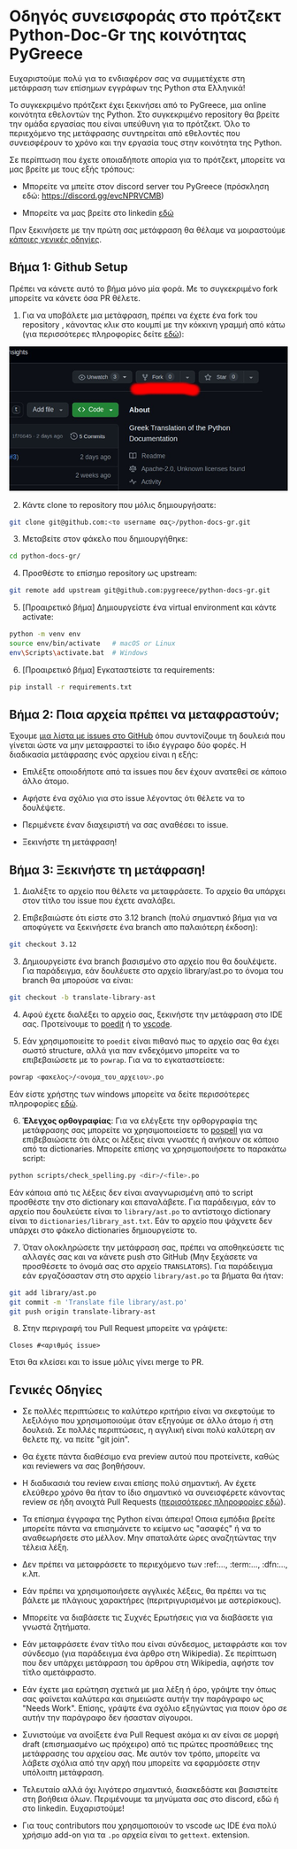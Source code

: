 # Οδηγός συνεισφοράς στο πρότζεκτ Python-Doc-Gr της κοινότητας PyGreece

Eυχαριστούμε πολύ για το ενδιαφέρον σας να συμμετέχετε στη μετάφραση των επίσημων εγγράφων της Python στα Ελληνικά!

Το συγκεκριμένο πρότζεκτ έχει ξεκινήσει από το PyGreece, μια online κοινότητα εθελοντών της Python. Στο συγκεκριμένο repository θα βρείτε την ομάδα εργασίας που είναι υπεύθυνη για το πρότζεκτ. Όλο το περιεχόμενο της μετάφρασης συντηρείται από εθελοντές που συνεισφέρουν το χρόνο και την εργασία τους στην κοινότητα της Python.

Σε περίπτωση που έχετε οποιαδήποτε απορία για το πρότζεκτ, μπορείτε να μας βρείτε με τους εξής τρόπους:

- Μπορείτε να μπείτε στον discord server του PyGreece (πρόσκληση εδώ: https://discord.gg/evcNPRVCMB)

- Μπορείτε να μας βρείτε στο linkedin [εδώ](https://www.linkedin.com/company/pygreece)

Πριν ξεκινήσετε με την πρώτη σας μετάφραση θα θέλαμε να μοιραστούμε [κάποιες γενικές οδηγίες](#γενικές-οδηγίες).

## Βήμα 1: Github Setup

Πρέπει να κάνετε αυτό το βήμα μόνο μία φορά. Με το συγκεκριμένο fork μπορείτε να κάνετε όσα PR θέλετε.

1. Για να υποβάλετε μια μετάφραση, πρέπει να έχετε ένα fork του repository , κάνοντας κλικ στο κουμπί με την κόκκινη γραμμή από κάτω (για περισσότερες πληροφορίες δείτε [εδώ](https://docs.github.com/en/pull-requests/collaborating-with-pull-requests/working-with-forks/fork-a-repo)):

![fork](https://github.com/pygreece/python-docs-gr/blob/3.12/public/assets/fork_image.jpg?raw=true)

2. Κάντε clone το repository που μόλις δημιουργήσατε:

```bash
git clone git@github.com:<το username σας>/python-docs-gr.git
```

3. Μεταβείτε στον φάκελο που δημιουργήθηκε:

```bash
cd python-docs-gr/
```

4. Προσθέστε το επίσημο repository ως upstream:

```bash
git remote add upstream git@github.com:pygreece/python-docs-gr.git
```

5. [Προαιρετικό βήμα] Δημιουργείστε ένα virtual environment και κάντε activate:

```bash
python -m venv env
source env/bin/activate   # macOS or Linux
env\Scripts\activate.bat  # Windows
```

6. [Προαιρετικό βήμα] Εγκαταστείστε τα requirements:

```bash
pip install -r requirements.txt
```

## Βήμα 2: Ποια αρχεία πρέπει να μεταφραστούν;

Έχουμε [μια λίστα με issues στο GitHub](https://github.com/pygreece/python-docs-gr/issues?q=is%3Aissue+is%3Aopen+label%3Atranslation) όπου συντονίζουμε τη δουλειά που γίνεται ώστε να μην μεταφραστεί το ίδιο έγγραφο δύο φορές. Η διαδικασία μετάφρασης ενός αρχείου είναι η εξής:

- Επιλέξτε οποιοδήποτε από τα issues που δεν έχουν ανατεθεί σε κάποιο άλλο άτομο.

- Αφήστε ένα σχόλιο για στο issue λέγοντας ότι θέλετε να το δουλέψετε.

- Περιμένετε έναν διαχειριστή να σας αναθέσει το issue.

- Ξεκινήστε τη μετάφραση!

## Βήμα 3: Ξεκινήστε τη μετάφραση!

1. Διαλέξτε το αρχείο που θέλετε να μεταφράσετε. Το αρχείο θα υπάρχει στον τίτλο του issue που έχετε αναλάβει.

2. Επιβεβαιώστε ότι είστε στο 3.12 branch (πολύ σημαντικό βήμα για να αποφύγετε να ξεκινήσετε ένα branch απο παλαιότερη έκδοση):

```bash
git checkout 3.12
```

3. Δημιουργείστε ένα branch βασισμένο στο αρχείο που θα δουλέψετε. Για παράδειγμα, εάν δουλέυετε στο αρχείο library/ast.po το όνομα του branch θα μπορούσε να είναι:

```bash
git checkout -b translate-library-ast
```

4. Αφού έχετε διαλέξει το αρχείο σας, ξεκινήστε την μετάφραση στο IDE σας. Προτείνουμε το [poedit](https://poedit.net/) ή το [vscode](https://code.visualstudio.com/).

5. Εάν χρησιμοποιείτε το `poedit` είναι πιθανό πως το αρχείο σας θα έχει σωστό structure, αλλά για παν ενδεχόμενο μπορείτε να το επιβεβαιώσετε με το `powrap`. Για να το εγκαταστείσετε:

```bash
powrap <φακελος>/<ονομα_του_αρχειου>.po
```

Εάν είστε χρήστης των windows μπορείτε να δείτε περισσότερες πληροφορίες [εδώ](https://python-docs-es.readthedocs.io/es/3.12/faq.html#powrap-windows).

6. **Έλεγχος ορθογραφίας**: Για να ελέγξετε την ορθοργραφία της μετάφρασης σας μπορείτε να χρησιμοποιείσετε το [pospell](https://github.com/AFPy/pospell) για να επιβεβαιώσετε ότι όλες οι λέξεις είναι γνωστές ή ανήκουν σε κάποιο από τα dictionaries. Μπορείτε επίσης να χρησιμοποιήσετε το παρακάτω script:

```bash
python scripts/check_spelling.py <dir>/<file>.po
```

Εάν κάποια από τις λέξεις δεν είναι αναγνωρισμένη από το script προσθέστε την στο dictionary και επαναλάβετε. Για παράδειγμα, εάν το αρχείο που δουλεύετε είναι το `library/ast.po` το αντίστοιχο dictionary είναι το `dictionaries/library_ast.txt`. Εάν το αρχείο που ψάχνετε δεν υπάρχει στο φάκελο dictionaries δημιουργείστε το.

7. Όταν ολοκληρώσετε την μετάφραση σας, πρέπει να αποθηκεύσετε τις αλλαγές σας και να κάνετε push στο GitHub (Μην ξεχάσετε να προσθέσετε το όνομά σας στο αρχείο `TRANSLATORS`). Για παράδειγμα εάν εργαζόσασταν στη στο αρχείο `library/ast.po` τα βήματα θα ήταν:

```bash
git add library/ast.po
git commit -m 'Translate file library/ast.po'
git push origin translate-library-ast
```

8. Στην περιγραφή του Pull Request μπορείτε να γράψετε:

```
Closes #<αριθμός issue>
```

Έτσι θα κλείσει και το issue μόλις γίνει merge το PR.

## Γενικές Οδηγίες

- Σε πολλές περιπτώσεις το καλύτερο κριτήριο είναι να σκεφτούμε το λεξιλόγιο που χρησιμοποιούμε όταν εξηγούμε σε άλλο άτομο ή στη δουλειά. Σε πολλές περιπτώσεις, η αγγλική είναι πολύ καλύτερη αν θελετε πχ. να πείτε "git join".

- Θα έχετε πάντα διαθέσιμο ενα preview αυτού που προτείνετε, καθώς και reviewers να σας βοηθήσουν.

- Η διαδικασιά του review ειναι επίσης πολύ σημαντική. Αν έχετε ελεύθερο χρόνο θα ήταν το ίδιο σημαντικό να συνεισφέρετε κάνοντας review σε ήδη ανοιχτά Pull Requests ([περισσότερες πληροφορίες εδώ](./public/docs/review.md)).

- Τα επίσημα έγγραφα της Python είναι άπειρα! Οποια εμπόδια βρείτε μπορείτε πάντα να επισημάνετε το κείμενο ως "ασαφές" ή να το αναθεωρήσετε στο μέλλον. Μην σπαταλάτε ώρες αναζητώντας την τέλεια λέξη.

- Δεν πρέπει να μεταφράσετε το περιεχόμενο των :ref:..., :term:..., :dfn:..., κ.λπ.

- Εάν πρέπει να χρησιμοποιήσετε αγγλικές λέξεις, θα πρέπει να τις βάλετε με πλάγιους χαρακτήρες (περιτριγυρισμένοι με αστερίσκους).

- Μπορείτε να διαβάσετε τις Συχνές Ερωτήσεις για να διαβάσετε για γνωστά ζητήματα.

- Εάν μεταφράσετε έναν τίτλο που είναι σύνδεσμος, μεταφράστε και τον σύνδεσμο (για παράδειγμα ένα άρθρο στη Wikipedia). Σε περίπτωση που δεν υπάρχει μετάφραση του άρθρου στη Wikipedia, αφήστε τον τίτλο αμετάφραστο.

- Εάν έχετε μια ερώτηση σχετικά με μια λέξη ή όρο, γράψτε την όπως σας φαίνεται καλύτερα και σημειώστε αυτήν την παράγραφο ως "Needs Work". Επίσης, γράψτε ένα σχόλιο εξηγώντας για ποιον όρο σε αυτήν την παράγραφο δεν ήσασταν σίγουροι.

- Συνιστούμε να ανοίξετε ένα Pull Request ακόμα κι αν είναι σε μορφή draft (επισημασμένο ως πρόχειρο) από τις πρώτες προσπάθειες της μετάφρασης του αρχείου σας. Με αυτόν τον τρόπο, μπορείτε να λάβετε σχόλια από την αρχή που μπορείτε να εφαρμόσετε στην υπόλοιπη μετάφραση.

- Τελευταίο αλλά όχι λιγότερο σημαντικό, διασκεδάστε και βασιστείτε στη βοήθεια όλων. Περιμένουμε τα μηνύματα σας στο discord, εδώ ή στο linkedin. Ευχαριστούμε!

- Για τους contributors που χρησιμοποιούν το vscode ως IDE ένα πολύ χρήσιμο add-on για τα `.po` αρχεία είναι το `gettext`. extension.
